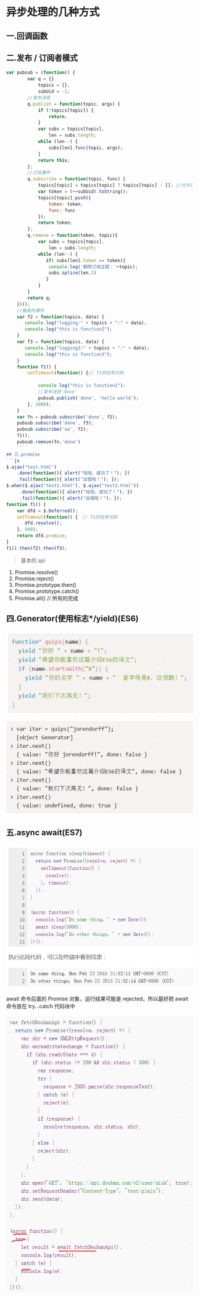 # 异步处理的几种方式
## 一.回调函数

## 二.发布 / 订阅者模式

<!-- ![发布订阅](https://github.com/huanglp47/thinkingInFontEnd/blob/master/img/js_pulic_subscribe.png) -->

```js
var pubsub = (function() {
        var q = {}
            topics = {},
            subUid = -1;
        //发布消息
        q.publish = function(topic, args) {
            if (!topics[topic]) {
                return;
            }
            var subs = topics[topic],
                len = subs.length;
            while (len--) {
                subs[len].func(topic, args);
            }
            return this;
        };
        //订阅事件
        q.subscribe = function(topic, func) {
            topics[topic] = topics[topic] ? topics[topic] : []; //允许订阅多次，只能订阅一次呢？
            var token = (++subUid).toString();
            topics[topic].push({
                token: token,
                func: func
            });
            return token;
        };
        q.remove = function(token, topic){
            var subs = topics[topic],
                len = subs.length;
            while (len--) {
               if( subs[len].token == token){
                console.log('删除订阅主题：'+topic);
                subs.splice(len,1)
               }
            }
        }
        return q;
    })();
    //触发的事件
    var f2 = function(topics, data) {
       console.log("logging:" + topics + ":" + data);
       console.log("this is function2");
    }
    var f3 = function(topics, data) {
       console.log("logging3:" + topics + ":" + data);
       console.log("this is function3");
    }
    function f1() {　
        setTimeout(function() {// f1的任务代码
　
            console.log("this is function1");
            //发布消息'done'
            pubsub.publish('done', 'hello world');　　　　
        }, 1000);
    }
    var fn = pubsub.subscribe('done', f2);
    pubsub.subscribe('done', f3);
    pubsub.subscribe('aa', f2);
    f1();
    pubsub.remove(fn,'done')
    ```
## 三.promise
```js
$.ajax("test.html")
    .done(function(){ alert("哈哈，成功了！"); })
    .fail(function(){ alert("出错啦！"); });
$.when($.ajax("test1.html"), $.ajax("test2.html"))
     .done(function(){ alert("哈哈，成功了！"); })
     .fail(function(){ alert("出错啦！"); });
function f1() {　　　　
    var dfd = $.Deferred();　　　　
    setTimeout(function() {　// f1的任务代码
       dfd.resolve();　　　　
    }, 500);　　　　
    return dfd.promise;
}
f1().then(f2).then(f3);

```
>  基本的 api
 1.	Promise.resolve()
 2.	Promise.reject()
 3.	Promise.prototype.then()
 4.	Promise.prototype.catch()
 5.	Promise.all() // 所有的完成

## 四.Generator(使用标志*/yield)(ES6)

![Generator1](https://github.com/huanglp47/thinkingInFontEnd/blob/master/img/js_generator_1.png)

![Generator2](https://github.com/huanglp47/thinkingInFontEnd/blob/master/img/js_generator_2.png)

## 五.async await(ES7)

![async_await1](https://github.com/huanglp47/thinkingInFontEnd/blob/master/img/js_async_await.png)

  await 命令后面的 Promise 对象，运行结果可能是 rejected，所以最好把 await 命令放在 try...catch 代码块中

![async_await2](https://github.com/huanglp47/thinkingInFontEnd/blob/master/img/js_async_await_2.png)
